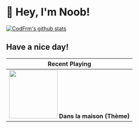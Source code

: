 # 👋 Hey, I'm Noob!

[![CodFrm's github stats](https://github-readme-stats.vercel.app/api?username=notfornothing&show_icons=true)](https://github.com/notfornothing)

## **Have a nice day!**

|                        Recent Playing                        |
| :----------------------------------------------------------: |
| <a href="https://music.163.com/#/song?id=29142147"><img src="http://p2.music.126.net/9LYV5dkxF7H3HOmQBRKqPg==/2912606303301933.jpg?param=130y130" width="130" height="130"></a>        **Dans la maison (Thème)** |
